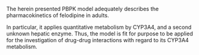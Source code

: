 The herein presented PBPK model adequately describes the pharmacokinetics of felodipine in adults.

In particular, it applies quantitative metabolism by CYP3A4, and a second unknown hepatic enzyme. Thus, the model is fit for purpose to be applied for the investigation of drug-drug interactions with regard to its CYP3A4 metabolism.

